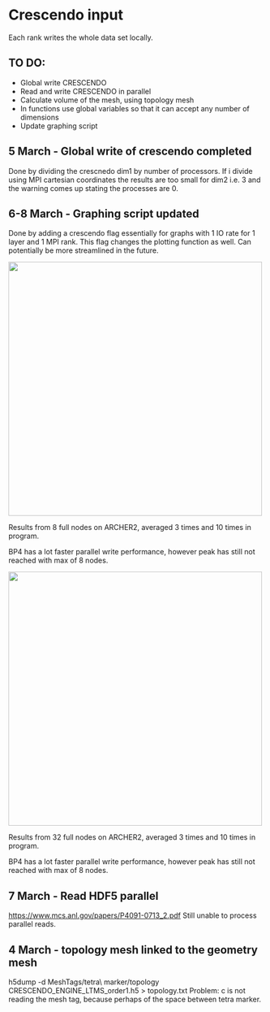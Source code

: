 # Crescendo input 
Each rank writes the whole data set locally. 

## TO DO: 
- Global write CRESCENDO
- Read and write CRESCENDO in parallel 
- Calculate volume of the mesh, using topology mesh  
- In functions use global variables so that it can accept any number of dimensions 
- Update graphing script 

## 5 March - Global write of crescendo completed

Done by dividing the crescnedo dim1 by number of processors. If i divide using MPI cartesian 
coordinates the results are too small for dim2 i.e. 3 and the warning comes up stating the 
processes are 0. 

## 6-8 March - Graphing script updated

Done by adding a crescendo flag essentially for graphs with 1 IO rate for 1 layer and 1 MPI rank. 
This flag changes the plotting function as well. Can potentially be more streamlined in the future. 

<div>
<img src="imgs/crescendo.pdf" width="500"/>
</div>

Results from 8 full nodes on ARCHER2, averaged 3 times and 10 times in program. 

BP4 has a lot faster parallel write performance, however peak has still not reached with max of 8 nodes. 

<div>
<img src="imgs/crescendo_32nodes.pdf" width="500"/>
</div>

Results from 32 full nodes on ARCHER2, averaged 3 times and 10 times in program. 

BP4 has a lot faster parallel write performance, however peak has still not reached with max of 8 nodes. 





## 7 March - Read HDF5 parallel
https://www.mcs.anl.gov/papers/P4091-0713_2.pdf
Still unable to process parallel reads. 

## 4 March - topology mesh linked to the geometry mesh 
h5dump -d MeshTags/tetra\ marker/topology CRESCENDO_ENGINE_LTMS_order1.h5 > topology.txt
Problem: c is not reading the mesh tag, because perhaps of the space between tetra marker. 





